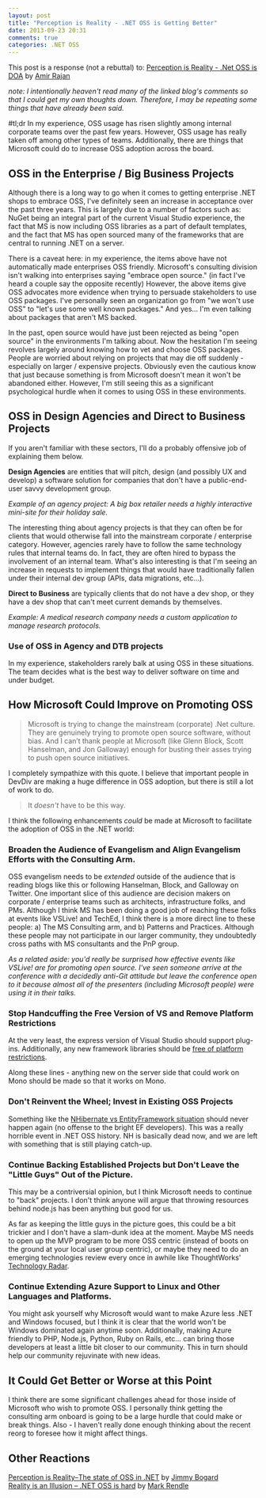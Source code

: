 ```yaml
---
layout: post
title: "Perception is Reality - .NET OSS is Getting Better"
date: 2013-09-23 20:31
comments: true
categories: .NET OSS 
---
```

This post is a response (not a rebuttal) to: 
[Perception is Reality - .Net OSS is DOA](http://amirrajan.net/meta/2013/09/19/perception-is-reality-dot-net-oss/) 
by [Amir Rajan](https://twitter.com/amirrajan)

*note: I intentionally heaven't read many of the linked blog's comments so that
I could get my own thoughts down. Therefore, I may be repeating some
things that have already been said.*

#tl;dr
In my experience, OSS usage has risen slightly among internal corporate teams over the past few years. 
However, OSS usage has really taken off among other types of teams. Additionally, there are things that Microsoft
could do to increase OSS adoption across the board.
<!-- more -->

## OSS in the Enterprise / Big Business Projects
Although there is a long way to go when it comes to getting enterprise .NET 
shops to embrace OSS, I've definitely seen an increase in acceptance over the 
past three years. This is largely due to a number of factors such as: NuGet 
being an integral part of the current Visual Studio experience, the fact that 
MS is now including OSS libraries as a part of default templates, and the fact 
that MS has open sourced many of the frameworks that are central to running .NET 
on a server.

There is a caveat here: in my experience, the items above have not automatically 
made enterprises OSS friendly. Microsoft's consulting division isn't walking 
into enterprises saying "embrace open source." (in fact I've heard a couple say 
the opposite recently) However, the above items give OSS advocates more 
evidence when trying to persuade stakeholders to use OSS packages. I've 
personally seen an organization go from "we won't use OSS" to "let's use some 
well known packages." And yes... I'm even talking about packages that aren't MS
backed. 

In the past, open source would have just been rejected as being "open source" 
in the environments I'm talking about. Now the hesitation I'm seeing revolves 
largely around knowing how to vet and choose OSS packages. People are worried 
about relying on projects that may die off suddenly - especially on larger / 
expensive projects. Obviously even the cautious know that just because something 
is from Microsoft doesn't mean it won't be abandoned either. However, I'm still 
seeing this as a significant psychological hurdle when it comes to using 
OSS in these environments. 

## OSS in Design Agencies and Direct to Business Projects
If you aren't familiar with these sectors, I'll do a probably offensive
job of explaining them below.

**Design Agencies** are entities that will pitch, design (and possibly UX and 
develop) a software solution for companies that don't have a public-end-user savvy 
development group.

*Example of an agency project: A big box retailer needs a highly
interactive mini-site for their holiday sale.*

The interesting thing about agency projects is that they can often be 
for clients that would otherwise fall into the mainstream corporate / 
enterprise category. However, agencies rarely have to follow the same technology 
rules that internal teams do. In fact, they are often hired to bypass the 
involvement of an internal team. What's also interesting is that I'm seeing an 
increase in requests to implement things that would have traditionally fallen 
under their internal dev group (APIs, data migrations, etc...). 

**Direct to Business** are typically clients that do not have a dev shop, or they have 
a dev shop that can't meet current demands by themselves. 

*Example: A medical research company needs a custom application to
manage research protocols.*

### Use of OSS in Agency and DTB projects
In my experience, stakeholders rarely balk at using OSS in these situations. The team 
decides what is the best way to deliver software on time and under budget.

## How Microsoft Could Improve on Promoting OSS
> Microsoft is trying to change the mainstream (corporate) .Net culture. They 
> are genuinely trying to promote open source software, without bias. And I can’t 
> thank people at Microsoft (like Glenn Block, Scott Hanselman, and Jon Galloway) 
> enough for busting their asses trying to push open source initiatives.

I completely sympathize with this quote. I believe that important people in DevDiv
are making a huge difference in OSS adoption, but there is still a lot
of work to do. 

> It *doesn't* have to be this way.

I think the following enhancements *could* be made at Microsoft 
to facilitate the adoption of OSS in the .NET world:

### Broaden the Audience of Evangelism and Align Evangelism Efforts with the Consulting Arm.
OSS evangelism needs to be *extended* outside of the audience that is reading blogs
like this or following Hanselman, Block, and Galloway on Twitter. One important slice of 
this audience are decision makers on corporate / enterprise teams such as 
architects, infrastructure folks, and PMs. Although I think
MS has been doing a good job of reaching these folks at events like
VSLive! and TechEd, I think there is a more direct line to these people:
a) The MS Consulting arm, and b) Patterns and Practices. Although these
people may not participate in our larger community, they undoubtedly cross paths with MS
consultants and the PnP group.

*As a related aside: you'd really be surprised how effective events like
VSLive! are for promoting open source. I've seen someone arrive at the
conference with a decidedly anti-Git attitude but leave the conference
open to it because almost all of the presenters (including Microsoft people) 
were using it in their talks.*

### Stop Handcuffing the Free Version of VS and Remove Platform Restrictions
At the very least, the express version of Visual Studio should support
plug-ins. Additionally, any new framework libraries should be [free of platform restrictions](http://haacked.com/archive/2013/06/24/platform-limitations-harm-net.aspx).

Along these lines - anything new on the server side that could work on
Mono should be made so that it works on Mono.

### Don't Reinvent the Wheel; Invest in Existing OSS Projects
Something like the [NHibernate vs EntityFramework situation](http://efvote.wufoo.com/forms/z7x3p9/) 
should never happen again (no offense to the bright EF developers). This was a really
horrible event in .NET OSS history. NH is basically dead now, and we are left with something that 
is still playing catch-up.

### Continue Backing Established Projects but Don't Leave the "Little Guys" Out of the Picture.
This may be a contriversial opinion, but I think Microsoft needs to
continue to "back" projects. I don't think anyone will argue that
throwing resources behind node.js has been anything but good for us.

As far as keeping the little guys in the picture goes, this could be a
bit trickier and I don't have a slam-dunk idea at the moment. Maybe
MS needs to open up the MVP program to be more OSS centric (instead of
boots on the ground at your local user group centric), or maybe they need to 
do an emerging technologies review every once in awhile like ThoughtWorks' 
[Technology Radar](http://www.thoughtworks.com/radar).

### Continue Extending Azure Support to Linux and Other Languages and Platforms.
You might ask yourself why Microsoft would want to make Azure less .NET
and Windows focused, but I think it is clear that the world
won't be Windows dominated again anytime soon. Additionally, making
Azure friendly to PHP, Node.js, Python, Ruby on Rails, etc... can bring
those developers at least a little bit closer to our community. This in
turn should help our community rejuvinate with new ideas.

## It Could Get Better or Worse at this Point
I think there are some significant challenges ahead for those inside of
Microsoft who wish to promote OSS. I personally think getting the
consulting arm onboard is going to be a large hurdle that could make or
break things. Also - I haven't really done enough thinking about the
recent reorg to foresee how it might affect things.

## Other Reactions

[Perception is Reality–The state of OSS in .NET](http://lostechies.com/jimmybogard/2013/09/25/perception-is-realitythe-state-of-oss-in-net/) by [Jimmy Bogard](https://twitter.com/jbogard)  
[Reality is an Illusion – .NET OSS is hard](http://blog.markrendle.net/2013/09/26/reality-is-an-illusion-net-oss-is-hard/) by [Mark Rendle](https://twitter.com/markrendle)
